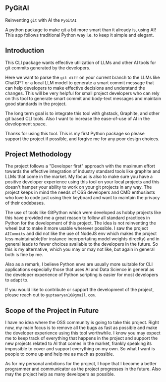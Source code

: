 PyGitAI 
---------
Reinventing `git` with AI the `PyGitAI`

A python package to make git a bit more smart than it already is, using AI!
This app follows traditional Python way i.e. to keep it simple and elegant.


Introduction 
--------------

This CLI package wants effective utilization of LLMs and other AI tools for git commits generated by the developers.

Here we want to parse the `git diff` on your current branch to the LLMs like ChatGPT or a local LLM model to generate a smart commit message that can help developers to make effective decisions and understand the changes. This will be very helpful for small project developers who can rely on this tool to generate smart commit and body-text messages and maintain good standards in the project.

The long term goal is to integrate this tool with ghstack, Graphite, and other git based CLI tools. Also I want to increase the ease-of-use of AI in the development space.

Thanks for using this tool. This is my first Python package so please support the project if possible, and forgive me for any poor design choices.


Project Methodology
-------------------

The project follows a "Developer first" approach with the maximum effort towards the effective integration of industry standard tools like graphite and LLMs that come in the market. My focus is also to make sure you have a positive  developer experience using this tool on your local projects and this doesn't hamper your ability to work on your git projects in any way. The project keeps in mind the needs of OSS developers and CMD enthusiasts who love to code just using their keyboard and want to maintain the privacy of their codebases.

The use of tools like GitPython which were developed as hobby projects like this have provided me a great reason to follow all standard practices in Python for the development of this project. The idea is not reinventing the wheel but to make it more usable wherever possible. I saw the project `AICommits` and did not like the use of NodeJS env which makes the project less maintainable(for instance incorportating model weights direclty) and in general leads to fewer choices available to the developers in the future. So this is my alternative, which you may or may not like, but again in general both is fine by me.

Also as a remark, I believe Python envs are usually more suitable for CLI applications especially those that uses AI and Data Science in general as the developer experience of Python scripting is easier for most developers to adapt to. 

If you would like to contribute or support the development of the project, please reach out to `guptaaryan16@gmail.com`.

Scope of the Project in Future
-------------------------------

I have no idea where the OSS community is going to take this project. Right now, my main focus is to remove all the bugs as fast as possible and make the developer experience using this tool worthwhile. I know you may expect me to keep track of everything that happens in the project and support the new projects related to AI that comes in the market, frankly speaking its impossible to cover and support everything on my own. So what I want is people to come up and help me as much as possible.

As for my personal ambitions for the project, I hope that I become a better programmer and communicator as the project progresses in the future. Also may the project help as many developers as possible.